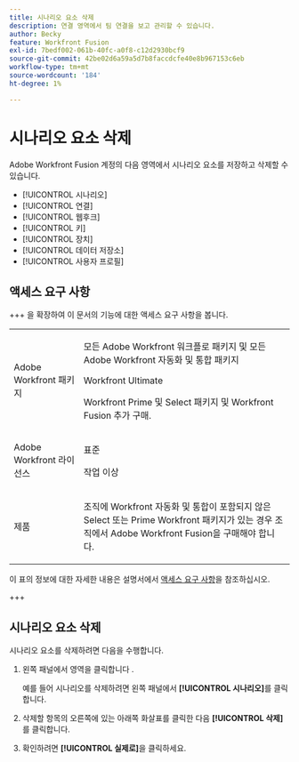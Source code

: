 ```yaml
---
title: 시나리오 요소 삭제
description: 연결 영역에서 팀 연결을 보고 관리할 수 있습니다.
author: Becky
feature: Workfront Fusion
exl-id: 7bedf002-061b-40fc-a0f8-c12d2930bcf9
source-git-commit: 42be02d6a59a5d7b8faccdcfe40e8b967153c6eb
workflow-type: tm+mt
source-wordcount: '184'
ht-degree: 1%

---
```


# 시나리오 요소 삭제

Adobe Workfront Fusion 계정의 다음 영역에서 시나리오 요소를 저장하고 삭제할 수 있습니다.

* [!UICONTROL 시나리오]
* [!UICONTROL 연결]
* [!UICONTROL 웹후크]
* [!UICONTROL 키]
* [!UICONTROL 장치]
* [!UICONTROL 데이터 저장소]
* [!UICONTROL 사용자 프로필]


## 액세스 요구 사항

+++ 을 확장하여 이 문서의 기능에 대한 액세스 요구 사항을 봅니다.

<table style="table-layout:auto">
 <col> 
 <col> 
 <tbody> 
  <tr> 
   <td role="rowheader">Adobe Workfront 패키지</td> 
   <td> <p>모든 Adobe Workfront 워크플로 패키지 및 모든 Adobe Workfront 자동화 및 통합 패키지</p><p>Workfront Ultimate</p><p>Workfront Prime 및 Select 패키지 및 Workfront Fusion 추가 구매.</p> </td> 
  </tr> 
  <tr data-mc-conditions=""> 
   <td role="rowheader">Adobe Workfront 라이선스</td> 
   <td> <p>표준</p><p>작업 이상</p> </td> 
  </tr> 
  <tr> 
   <td role="rowheader">제품</td> 
   <td>
   <p>조직에 Workfront 자동화 및 통합이 포함되지 않은 Select 또는 Prime Workfront 패키지가 있는 경우 조직에서 Adobe Workfront Fusion을 구매해야 합니다.</li></ul>
   </td> 
  </tr>
 </tbody> 
</table>

이 표의 정보에 대한 자세한 내용은 설명서에서 [액세스 요구 사항](/help/workfront-fusion/references/licenses-and-roles/access-level-requirements-in-documentation.md)을 참조하십시오.

+++

## 시나리오 요소 삭제

시나리오 요소를 삭제하려면 다음을 수행합니다.

1. 왼쪽 패널에서 영역을 클릭합니다 .

   예를 들어 시나리오를 삭제하려면 왼쪽 패널에서 **[!UICONTROL 시나리오]**&#x200B;를 클릭합니다.

1. 삭제할 항목의 오른쪽에 있는 아래쪽 화살표를 클릭한 다음 **[!UICONTROL 삭제]**&#x200B;를 클릭합니다.
1. 확인하려면 **[!UICONTROL 실제로]**&#x200B;을 클릭하세요.
